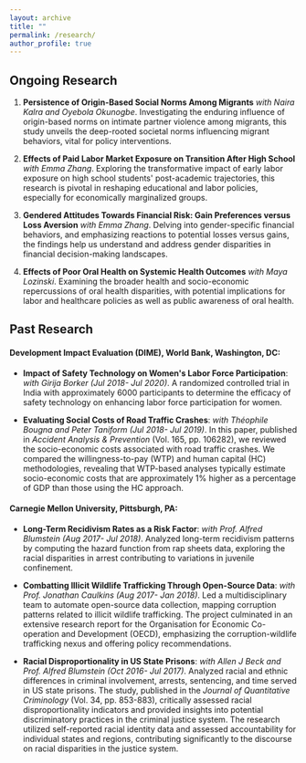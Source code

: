 ```yaml
---
layout: archive
title: ""
permalink: /research/
author_profile: true
---
```


## Ongoing Research 
1. **Persistence of Origin-Based Social Norms Among Migrants** _with Naira Kalra and Oyebola Okunogbe_. Investigating the enduring influence of origin-based norms on intimate partner violence among migrants, this study unveils the deep-rooted societal norms influencing migrant behaviors, vital for policy interventions.

2. **Effects of Paid Labor Market Exposure on Transition After High School** _with Emma Zhang_. Exploring the transformative impact of early labor exposure on high school students' post-academic trajectories, this research is pivotal in reshaping educational and labor policies, especially for economically marginalized groups.

3. **Gendered Attitudes Towards Financial Risk: Gain Preferences versus Loss Aversion** _with Emma Zhang_. Delving into gender-specific financial behaviors, and emphasizing reactions to potential losses versus gains, the findings help us understand and address gender disparities in financial decision-making landscapes.

4. **Effects of Poor Oral Health on Systemic Health Outcomes** _with Maya Lozinski_. Examining the broader health and socio-economic repercussions of oral health disparities, with potential implications for labor and healthcare policies as well as public awareness of oral health.

## Past Research 

#### Development Impact Evaluation (DIME), World Bank, Washington, DC:

- **Impact of Safety Technology on Women's Labor Force Participation**: _with Girija Borker (Jul 2018- Jul 2020)_. A randomized controlled trial in India with approximately 6000 participants to determine the efficacy of safety technology on enhancing labor force participation for women.
  
- **Evaluating Social Costs of Road Traffic Crashes**: _with Théophile Bougna and Peter Taniform (Jul 2018- Jul 2019)_. In this paper, published in *Accident Analysis & Prevention* (Vol. 165, pp. 106282), we reviewed the socio-economic costs associated with road traffic crashes. We compared the willingness-to-pay (WTP) and human capital (HC) methodologies, revealing that WTP-based analyses typically estimate socio-economic costs that are approximately 1% higher as a percentage of GDP than those using the HC approach.

#### Carnegie Mellon University, Pittsburgh, PA:
- **Long-Term Recidivism Rates as a Risk Factor**: _with Prof. Alfred Blumstein (Aug 2017- Jul 2018)_. Analyzed long-term recidivism patterns by computing the hazard function from rap sheets data, exploring the racial disparities in arrest contributing to variations in juvenile confinement.

- **Combatting Illicit Wildlife Trafficking Through Open-Source Data**: _with Prof. Jonathan Caulkins (Aug 2017- Jan 2018)_. Led a multidisciplinary team to automate open-source data collection, mapping corruption patterns related to illicit wildlife trafficking. The project culminated in an extensive research report for the Organisation for Economic Co-operation and Development (OECD), emphasizing the corruption-wildlife trafficking nexus and offering policy recommendations.

- **Racial Disproportionality in US State Prisons**: _with Allen J Beck and Prof. Alfred Blumstein (Oct 2016- Jul 2017)_. Analyzed racial and ethnic differences in criminal involvement, arrests, sentencing, and time served in US state prisons. The study, published in the *Journal of Quantitative Criminology* (Vol. 34, pp. 853-883), critically assessed racial disproportionality indicators and provided insights into potential discriminatory practices in the criminal justice system. The research utilized self-reported racial identity data and assessed accountability for individual states and regions, contributing significantly to the discourse on racial disparities in the justice system.
